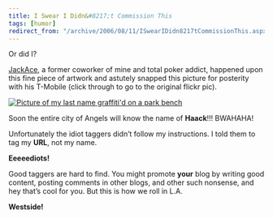 ```yaml
---
title: I Swear I Didn&#8217;t Commission This
tags: [humor]
redirect_from: "/archive/2006/08/11/ISwearIDidn8217tCommissionThis.aspx/"
---
```


Or did I?

[JackAce](http://codeturkey.blogspot.com/ "Coding Turkey Blog"), a
former coworker of mine and total poker addict, happened upon this fine
piece of artwork and astutely snapped this picture for posterity with
his T-Mobile (click through to go to the original flickr pic).

[![Picture of my last name graffiti'd on a park
bench](https://haacked.com/images/TaggingHaack.jpg)](http://flickr.com/photos/jackace/207586852/in/photostream/ "Photo on Flickr")

Soon the entire city of Angels will know the name of **Haack**!!!
BWAHAHA!

Unfortunately the idiot taggers didn’t follow my instructions. I told
them to tag my **URL**, not my name.

**Eeeeediots!**

Good taggers are hard to find. You might promote **your** blog by
writing good content, posting comments in other blogs, and other such
nonsense, and hey that’s cool for you. But this is how we roll in L.A.

**Westside!**

